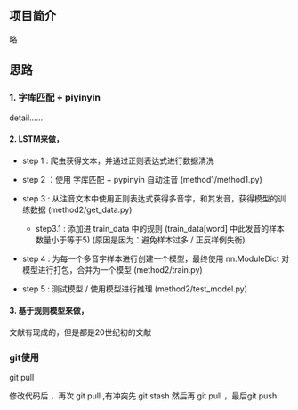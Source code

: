 ## 项目简介

略

## 思路

### 1. 字库匹配 + piyinyin

detail......

#### 2. LSTM来做，

+ step 1 : 爬虫获得文本，并通过正则表达式进行数据清洗 

+ step 2 ：使用 字库匹配 + pypinyin 自动注音  (method1/method1.py)

+ step 3 : 从注音文本中使用正则表达式获得多音字，和其发音，获得模型的训练数据 (method2/get_data.py)

    + step3.1 : 添加进 train_data 中的规则 (train_data[word] 中此发音的样本数量小于等于5) 
        (原因是因为：避免样本过多 / 正反样例失衡)

+ step 4 : 为每一个多音字样本进行创建一个模型，最终使用 nn.ModuleDict 对模型进行打包，合并为一个模型 (method2/train.py)

+ step 5 : 测试模型 / 使用模型进行推理 (method2/test_model.py)

#### 3. 基于规则模型来做，

文献有现成的，但是都是20世纪初的文献

### git使用

git pull

修改代码后 ，再次 git pull ,有冲突先 git stash 然后再 git pull ，最后git push
